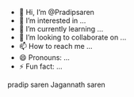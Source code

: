 - 👋 Hi, I’m @Pradipsaren
- 👀 I’m interested in ...
- 🌱 I’m currently learning ...
- 💞️ I’m looking to collaborate on ...
- 📫 How to reach me ...
- 😄 Pronouns: ...
- ⚡ Fun fact: ...

<!---
Pradipsaren/Pradipsaren is a ✨ special ✨ repository because its `README.md` (this file) appears on your GitHub profile.
You can click the Preview link to take a look at your changes.
--->
pradip saren
Jagannath saren
